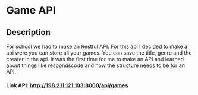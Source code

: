 # Game API

## Description

For school we had to make an Restful API. For this api I decided to make a api were you can store all your games. You can save the title, genre and the creater in the api. It was the first time for me to make an API and learned about things like respondscode and how the structure needs to be for an API. 

#### Link API: http://198.211.121.193:8000/api/games
